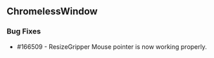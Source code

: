 ## ChromelessWindow

### Bug Fixes


* \#166509 - ResizeGripper Mouse pointer is now working properly.




